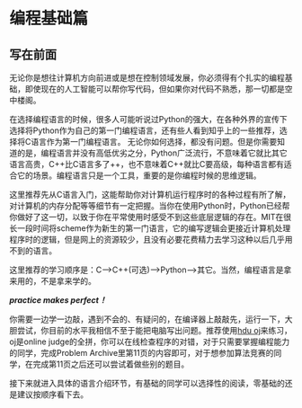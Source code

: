 # 编程基础篇

## 写在前面

无论你是想往计算机方向前进或是想在控制领域发展，你必须得有个扎实的编程基础，即使现在的人工智能可以帮你写代码，但如果你对代码不熟悉，那一切都是空中楼阁。

在选择编程语言的时候，很多人可能听说过Python的强大，在各种外界的宣传下选择将Python作为自己的第一门编程语言，还有些人看到知乎上的一些推荐，选择将C语言作为第一门编程语言。 无论你如何选择，都没有问题。但是你需要知道的是，编程语言并没有高低优劣之分，Python广泛流行，不意味着它就比其它语言高贵，C++比C语言多了++，也不意味着C++就比C要高级，每种语言都有适合它的场景。编程语言只是一个工具，重要的是你编程时候的思维逻辑。

这里推荐先从C语言入门，这能帮助你对计算机运行程序时的各种过程有所了解，对计算机的内存分配等等细节有一定把握。当你在使用Python时，Python已经帮你做好了这一切，以致于你在平常使用时感受不到这些底层逻辑的存在。MIT在很长一段时间将scheme作为新生的第一门语言，它的编写逻辑会更接近计算机处理程序时的逻辑，但是网上的资源较少，且没有必要花费精力去学习这种以后几乎用不到的语言。

这里推荐的学习顺序是：C-->C++(可选)-->Python-->其它。当然，编程语言是拿来用的，不是拿来学的。

_**practice makes perfect！**_

你需要一边学一边敲，遇到不会的、有疑问的，在编译器上敲敲先，运行一下，大胆尝试，你目前的水平我相信不至于能把电脑写出问题。推荐使用[hdu oj](https://acm.hdu.edu.cn/)来练习，oj是online judge的全拼，你可以在线检查程序的对错，对于只需要掌握编程能力的同学，完成Problem Archive里第11页的内容即可，对于想参加算法竞赛的同学，在完成第11页之后还可以尝试着做些别的题目。

接下来就进入具体的语言介绍环节，有基础的同学可以选择性的阅读，零基础的还是建议按顺序看下去。
